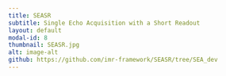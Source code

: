 ```yaml
---
title: SEASR
subtitle: Single Echo Acquisition with a Short Readout
layout: default
modal-id: 8
thumbnail: SEASR.jpg
alt: image-alt
github: https://github.com/imr-framework/SEASR/tree/SEA_dev
---
```


